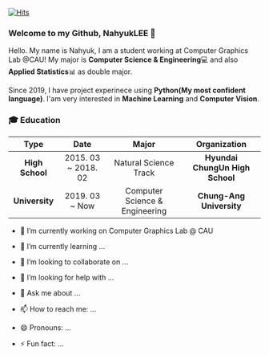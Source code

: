 [![Hits](https://hits.seeyoufarm.com/api/count/incr/badge.svg?url=https%3A%2F%2Fgithub.com%2FNahyukLEE%2FNahyukLEE&count_bg=%2365AAFF&title_bg=%23555555&icon=&icon_color=%23E7E7E7&title=Hits%21&edge_flat=false)](https://hits.seeyoufarm.com)

### Welcome to my Github, NahyukLEE 👋

Hello. My name is Nahyuk, I am a student working at Computer Graphics Lab @CAU!
My major is **Computer Science & Engineering**💻 and also **Applied Statistics**📊 as double major.

Since 2019, I have project experinece using **Python(My most confident language)**.
I'am very interested in **Machine Learning** and **Computer Vision**.

### 🎓 Education

| **Type** | **Date** | **Major** | **Organization** |
|:--------:|:--------:|:--------:|:--------:|
| **High School** | 2015. 03 ~ 2018. 02 | Natural Science Track | **Hyundai ChungUn High School** |
| **University** | 2019. 03 ~ Now | Computer Science & Engineering | **Chung-Ang University** |

- 🔭 I’m currently working on Computer Graphics Lab @ CAU

- 🌱 I’m currently learning ...
- 👯 I’m looking to collaborate on ...
- 🤔 I’m looking for help with ...
- 💬 Ask me about ...
- 📫 How to reach me: ...
- 😄 Pronouns: ...
- ⚡ Fun fact: ...


<!--
**NahyukLEE/NahyukLEE** is a ✨ _special_ ✨ repository because its `README.md` (this file) appears on your GitHub profile.

Here are some ideas to get you started:


-->
